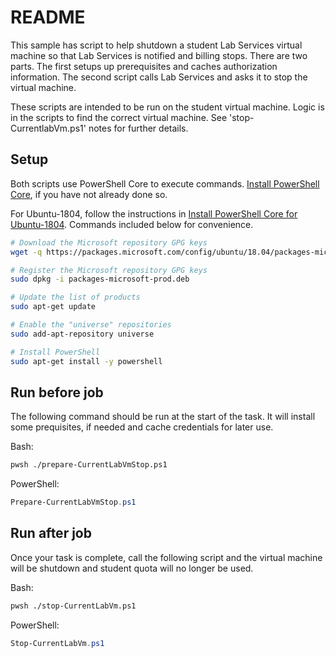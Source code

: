 # README

This sample has script to help shutdown a  student Lab Services virtual machine so that Lab Services is notified and billing stops.  There are two parts.  The first setups up prerequisites and caches authorization information.  The second script calls Lab Services and asks it to stop the virtual machine.  

These scripts are intended to be run on the student virtual machine.  Logic is in the scripts to find the correct virtual machine.  See 'stop-CurrentlabVm.ps1' notes for further details.

## Setup

Both scripts use PowerShell Core to execute commands.  [Install PowerShell Core](https://docs.microsoft.com/powershell/scripting/install/installing-powershell?view=powershell-7), if you have not already done so.

For Ubuntu-1804, follow the instructions in [Install PowerShell Core for Ubuntu-1804](https://docs.microsoft.com/powershell/scripting/install/installing-powershell-core-on-linux?view=powershell-7#ubuntu-1804).  Commands included below for convenience.  

```bash
# Download the Microsoft repository GPG keys
wget -q https://packages.microsoft.com/config/ubuntu/18.04/packages-microsoft-prod.deb

# Register the Microsoft repository GPG keys
sudo dpkg -i packages-microsoft-prod.deb

# Update the list of products
sudo apt-get update

# Enable the "universe" repositories
sudo add-apt-repository universe

# Install PowerShell
sudo apt-get install -y powershell

```

## Run before job
The following command should be run at the start of the task.  It will install some prequisites, if needed and cache credentials for later use.

Bash:
```bash
pwsh ./prepare-CurrentLabVmStop.ps1
```

PowerShell:
```PowerShell
Prepare-CurrentLabVmStop.ps1
```

## Run after job
Once your task is complete, call the following script and the virtual machine will be shutdown and student quota will no longer be used.

Bash:
```bash
pwsh ./stop-CurrentLabVm.ps1
```

PowerShell:
```PowerShell
Stop-CurrentLabVm.ps1
```
